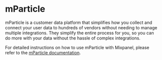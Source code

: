 # mParticle

mParticle is a customer data platform that simplifies how you collect and connect your user data to hundreds of vendors without needing to manage multiple integrations. They simplify the entire process for you, so you can do more with your data without the hassle of complex integrations.

For detailed instructions on how to use mParticle with Mixpanel, please refer to the [mParticle documentation](https://docs.mparticle.com/integrations/mixpanel/audience/).
